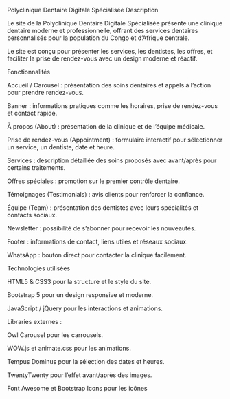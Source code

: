 Polyclinique Dentaire Digitale Spécialisée
Description

Le site de la Polyclinique Dentaire Digitale Spécialisée présente une clinique dentaire moderne et professionnelle, offrant des services dentaires personnalisés pour la population du Congo et d’Afrique centrale.

Le site est conçu pour présenter les services, les dentistes, les offres, et faciliter la prise de rendez-vous avec un design moderne et réactif.

Fonctionnalités

Accueil / Carousel : présentation des soins dentaires et appels à l’action pour prendre rendez-vous.

Banner : informations pratiques comme les horaires, prise de rendez-vous et contact rapide.

À propos (About) : présentation de la clinique et de l’équipe médicale.

Prise de rendez-vous (Appointment) : formulaire interactif pour sélectionner un service, un dentiste, date et heure.

Services : description détaillée des soins proposés avec avant/après pour certains traitements.

Offres spéciales : promotion sur le premier contrôle dentaire.

Témoignages (Testimonials) : avis clients pour renforcer la confiance.

Équipe (Team) : présentation des dentistes avec leurs spécialités et contacts sociaux.

Newsletter : possibilité de s’abonner pour recevoir les nouveautés.

Footer : informations de contact, liens utiles et réseaux sociaux.

WhatsApp : bouton direct pour contacter la clinique facilement.

Technologies utilisées

HTML5 & CSS3 pour la structure et le style du site.

Bootstrap 5 pour un design responsive et moderne.

JavaScript / jQuery pour les interactions et animations.

Libraries externes :

Owl Carousel pour les carrousels.

WOW.js et animate.css pour les animations.

Tempus Dominus pour la sélection des dates et heures.

TwentyTwenty pour l’effet avant/après des images.

Font Awesome et Bootstrap Icons pour les icônes
